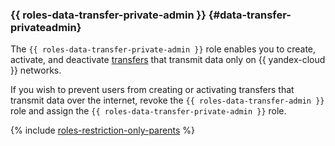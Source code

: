 ### {{ roles-data-transfer-private-admin }} {#data-transfer-privateadmin}

The `{{ roles-data-transfer-private-admin }}` role enables you to create, activate, and deactivate [transfers](../../../data-transfer/concepts/index.md#transfer) that transmit data only on {{ yandex-cloud }} networks.

If you wish to prevent users from creating or activating transfers that transmit data over the internet, revoke the `{{ roles-data-transfer-admin }}` role and assign the `{{ roles-data-transfer-private-admin }}` role.

{% include [roles-restriction-only-parents](../roles-restriction-only-parents.md) %}
